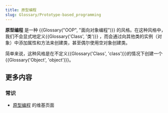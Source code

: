 ```yaml
---
title: 原型编程
slug: Glossary/Prototype-based_programming
---
```


**原型编程** 是一种 {{Glossary("OOP", "面向对象编程")}} 的风格。在这种风格中，我们不会显式地定义{{Glossary('Class', '类')}} ，而会通过向其他类的实例（对象）中添加属性和方法来创建类，甚至偶尔使用空对象创建类。

简单来说，这种风格是在不定义{{Glossary('Class', 'class')}}的情况下创建一个 {{Glossary('Object', 'object')}}。

## 更多内容

### 常识

- [原型编程](https://zh.wikipedia.org/wiki/Prototype-based_programming) 的维基页面
